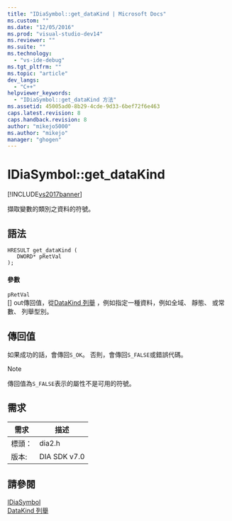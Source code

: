 ```yaml
---
title: "IDiaSymbol::get_dataKind | Microsoft Docs"
ms.custom: ""
ms.date: "12/05/2016"
ms.prod: "visual-studio-dev14"
ms.reviewer: ""
ms.suite: ""
ms.technology: 
  - "vs-ide-debug"
ms.tgt_pltfrm: ""
ms.topic: "article"
dev_langs: 
  - "C++"
helpviewer_keywords: 
  - "IDiaSymbol::get_dataKind 方法"
ms.assetid: 45005ad0-8b29-4cde-9d33-6bef72f6e463
caps.latest.revision: 8
caps.handback.revision: 8
author: "mikejo5000"
ms.author: "mikejo"
manager: "ghogen"
---
```

# IDiaSymbol::get_dataKind
[!INCLUDE[vs2017banner](../../code-quality/includes/vs2017banner.md)]

擷取變數的類別之資料的符號。  
  
## 語法  
  
```cpp#  
HRESULT get_dataKind (   
   DWORD* pRetVal  
);  
```  
  
#### 參數  
 `pRetVal`  
 \[\] out傳回值，從[DataKind 列舉](../../debugger/debug-interface-access/datakind.md) ，例如指定一種資料，例如全域、 靜態、 或常數、 列舉型別。  
  
## 傳回值  
 如果成功的話，會傳回`S_OK`。 否則，會傳回`S_FALSE`或錯誤代碼。  
  
> [!NOTE]
>  傳回值為`S_FALSE`表示的屬性不是可用的符號。  
  
## 需求  
  
|需求|描述|  
|--------|--------|  
|標頭：|dia2.h|  
|版本:|DIA SDK v7.0|  
  
## 請參閱  
 [IDiaSymbol](../../debugger/debug-interface-access/idiasymbol.md)   
 [DataKind 列舉](../../debugger/debug-interface-access/datakind.md)